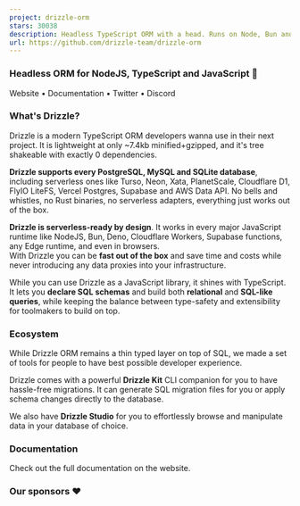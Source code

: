 ```yaml
---
project: drizzle-orm
stars: 30038
description: Headless TypeScript ORM with a head. Runs on Node, Bun and Deno. Lives on the Edge and yes, it's a JavaScript ORM too 😅
url: https://github.com/drizzle-team/drizzle-orm
---
```


  

### Headless ORM for NodeJS, TypeScript and JavaScript 🚀

Website • Documentation • Twitter • Discord

  
  

### What's Drizzle?

Drizzle is a modern TypeScript ORM developers wanna use in their next project. It is lightweight at only ~7.4kb minified+gzipped, and it's tree shakeable with exactly 0 dependencies.

**Drizzle supports every PostgreSQL, MySQL and SQLite database**, including serverless ones like Turso, Neon, Xata, PlanetScale, Cloudflare D1, FlyIO LiteFS, Vercel Postgres, Supabase and AWS Data API. No bells and whistles, no Rust binaries, no serverless adapters, everything just works out of the box.

**Drizzle is serverless-ready by design**. It works in every major JavaScript runtime like NodeJS, Bun, Deno, Cloudflare Workers, Supabase functions, any Edge runtime, and even in browsers.  
With Drizzle you can be **fast out of the box** and save time and costs while never introducing any data proxies into your infrastructure.

While you can use Drizzle as a JavaScript library, it shines with TypeScript. It lets you **declare SQL schemas** and build both **relational** and **SQL-like queries**, while keeping the balance between type-safety and extensibility for toolmakers to build on top.

### Ecosystem

While Drizzle ORM remains a thin typed layer on top of SQL, we made a set of tools for people to have best possible developer experience.

Drizzle comes with a powerful **Drizzle Kit** CLI companion for you to have hassle-free migrations. It can generate SQL migration files for you or apply schema changes directly to the database.

We also have **Drizzle Studio** for you to effortlessly browse and manipulate data in your database of choice.

### Documentation

Check out the full documentation on the website.

### Our sponsors ❤️
